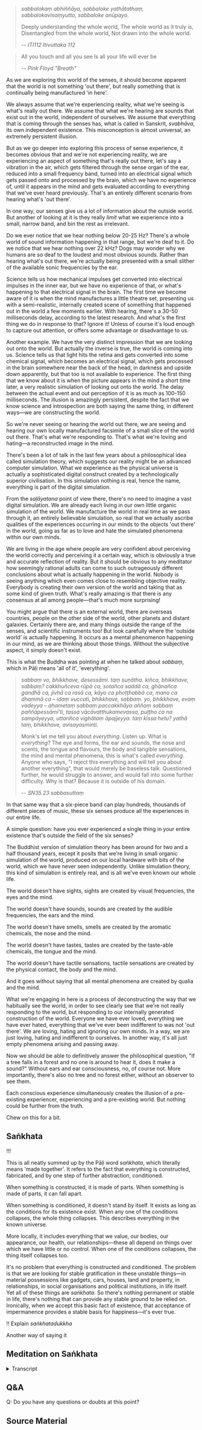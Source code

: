 > *sabbalokaṃ abhiññāya,
> sabbaloke yathātathaṃ,
> sabbalokavisaṃyutto,
> sabbaloke anūpayo.* 
> 
> Deeply understanding the whole world, 
> The whole world as it truly is, 
> Disentangled from the whole world, 
> Not drawn into the whole world.
> 
> -- *ITI112 Itivuttaka 112*


> All you touch and all you see
> Is all your life will ever be
> 
> -- *Pink Floyd "Breath"*

As we are exploring this world of the senses, it should become apparent that the world is not something 'out there', but really something that is continually being manufactured 'in here'. 

We always assume that we're experiencing reality, what we're seeing is what's really out there. We assume that what we're hearing are sounds that exist out in the world, independent of ourselves. We assume that everything that is coming through the senses has, what is called in Sanskrit, *svabhāva*, its own independent existence. This misconception is almost universal, an extremely persistent illusion. 

But as we go deeper into exploring this process of sense experience, it becomes obvious that and we're not experiencing reality, we are experiencing an aspect of something that's really out there, let's say a vibration in the air, which gets filtered through the sense organ of the ear, reduced into a small frequency band, turned into an electrical signal which gets passed onto and processed by the brain, which we have no experience of, until it appears in the mind and gets evaluated according to everything that we've ever heard previously. That's an entirely different scenario from hearing what's 'out there'. 

In one way, our senses give us a lot of information about the outside world. But another of looking at it is they really *limit* what we experience into a small, narrow band, and bin the rest as irrelevant. 

Do we ever notice that we hear nothing below 20-25 Hz? There's a whole world of sound information happening in that range, but we're deaf to it. Do we notice that we hear nothing over 22 kHz? Dogs may wonder why we humans are so deaf to the loudest and most obvious sounds. Rather than hearing what's out there, we're actually being presented with a small slither of the available sonic frequencies by the ear.

Science tells us how mechanical impulses get converted into electrical impulses in the inner ear, but we have no experience of that, or what's happening to that electrical signal in the brain. The first time we become aware of it is when the mind manufactures a little theatre set, presenting us with a semi-realistic, internally created scene of something that happened out in the world a few moments earlier. With hearing, there's a 30-50 milliseconds delay, according to the latest research. And what's the first thing we do in response to that? Ignore it! Unless of course it's loud enough to capture out attention, or offers some advantage or disadvantage to us. 

Another example. We have the very distinct impression that we are looking out onto the world. But actually the inverse is true, the world is coming into us. Science tells us that light hits the retina and gets converted into some chemical signal, which becomes an electrical signal, which gets processed in the brain somewhere near the back of the head, in darkness and upside down apparently, but that too is not available to experience. The first thing that we know about it is when the picture appears in the mind a short time later, a very realistic simulation of looking out onto the world. The delay between the actual event and out perception of it is as much as 100-150 milliseconds. The illusion is amazingly persistent, despite the fact that we know science and introspection are both saying the same thing, in different ways—we are constructing the world.

So we're never seeing or hearing the world out there, we are seeing and hearing our own locally manufactured facsimile of a small slice of the world out there. That's what we're responding to. That's what we're loving and hating—a reconstructed image in the mind. 

There's been a lot of talk in the last few years about a philosophical idea called simulation theory, which suggests our reality might be an advanced computer simulation. What we experience as the physical universe is actually a sophisticated digital construct created by a technologically superior civilisation. In this simulation nothing is real, hence the name, everything is part of the digital simulation.

From the *saḷāyatana* point of view there, there's no need to imagine a vast digital simulation. We are already each living in our own little organic simulation of the world. We manufacture the world in real time as we pass through it, an entirely believable simulation, so real that we actually ascribe qualities of the experiences occurring in our minds to the objects 'out there' in the world, going as far as to love and hate the simulated phenomena within our own minds. 

We are living in the age where people are very confident about perceiving the world correctly and perceiving it a certain way, which is obviously a true and accurate reflection of reality. But it should be obvious to any meditator how seemingly rational adults can come to such outrageously different conclusions about what is actually happening in the world. Nobody is seeing anything which even comes close to resembling objective reality. Everybody is creating their own version of the world and taking that as some kind of given truth. What's really amazing is that there is any consensus at all among people—that's much more surprising!

You might argue that there is an external world, there are overseas countries, people on the other side of the world, other planets and distant galaxies. Certainly there are, and many things outside the range of the senses, and scientific instruments too! But look carefully where the 'outside world' is actually happening. It occurs as a mental phenomenon happening in our mind, as we are thinking about those things. Without the subjective aspect, it simply doesn't exist. 

This is what the Buddha was pointing at when he talked about *sabbaṃ*, which in Pāḷi means 'all of it', 'everything'. 

> *sabbaṃ vo, bhikkhave, desessāmi. taṃ suṇātha. kiñca, bhikkhave, sabbaṃ? cakkhuñceva rūpā ca, sotañca saddā ca, ghānañca gandhā ca, jivhā ca rasā ca, kāyo ca phoṭṭhabbā ca, mano ca dhammā ca – idaṃ vuccati, bhikkhave, sabbaṃ. yo, bhikkhave, evaṃ vadeyya – ahametaṃ sabbaṃ paccakkhāya aññaṃ sabbaṃ paññāpessāmī’ti, tassa vācāvatthukamevassa, puṭṭho ca na sampāyeyya, uttariñca vighātaṃ āpajjeyya. taṃ kissa hetu? yathā taṃ, bhikkhave, avisayasminti.*
> 
> Monk's let me tell you about *everything*. Listen up. What is *everything*? The eye and forms, the ear and sounds, the nose and scents, the tongue and flavours, the body and tangible sensations, the mind and mental phenomena, this is what's called *everything*. Anyone who says, "I reject this everything and will tell you about another everything", that would merely be baseless talk. Questioned further, he would struggle to answer, and would fall into some further difficulty. Why is that? Because it is outside of his domain.
> 
> -- *SN35.23 sabbasuttaṃ*

In that same way that a six-piece band can play hundreds, thousands of different pieces of music, these six senses produce all the experiences in our entire life.

A simple question: have you ever experienced a single thing in your entire existence that's outside the field of the six senses? 

The Buddhist version of simulation theory has been around for two and a half thousand years, except it posits that we're living in small organic simulation of the world, produced on our local hardware with bits of the world, which we have never seen independently. Unlike simulation theory, this kind of simulation is entirely real, and is all we've even known our whole life.

The world doesn't have sights, sights are created by visual frequencies, the eyes and the mind. 

The world doesn't have sounds, sounds are created by the audible frequencies, the ears and the mind.

The world doesn't have smells, smells are created by the aromatic chemicals, the nose and the mind. 

The world doesn't have tastes, tastes are created by the taste-able chemicals, the tongue and the mind. 

The world doesn't have tactile sensations, tactile sensations are created by the physical contact, the body and the mind. 

And it goes without saying that all mental phenomena are created by qualia and the mind. 

What we're engaging in here is a process of deconstructing the way that we habitually see the world, in order to see clearly see that we're not really responding to the world, but responding to our internally generated construction of the world. Everyone we have ever loved, everything we have ever hated, everything that we've ever been indifferent to was not 'out there'. We are loving, hating and ignoring our own minds. In a way, we are just loving, hating and indifferent to ourselves. In another way, it's all just empty phenomena arising and passing away. 

Now we should be able to definitively answer the philosophical question, "If a tree falls in a forest and no one is around to hear it, does it make a sound?" Without ears and ear consciousness, no, of course not. More importantly, there's also no tree and no forest either, without an observer to see them.

Each conscious experience simultaneously creates the illusion of a pre-existing experiencer, experiencing and a pre-existing world. But nothing could be further from the truth. 

Chew on this for a bit.

## Saṅkhata

!!!

This is all neatly summed up by the Pāḷi word *saṅkhata*, which literally means 'made together'. It refers to the fact that everything is constructed, fabricated, and by one step of further abstraction, conditioned. 

When something is constructed, it is made of parts. When something is made of parts, it can fall apart. 

When something is conditioned, it doesn't stand by itself. It exists as long as the conditions for its existence exist. When any one of the conditions collapses, the whole thing collapses. This describes everything in the known universe.

More locally, it includes everything that we value, our bodies, our appearance, our health, our relationships—these all depend on things over which we have little or no control.  When one of the conditions collapses, the thing itself collapses too.

It's no problem that everything is constructed and conditioned. The problem is that we are looking for stable gratification in these unstable things—in material possessions like gadgets, cars, houses, land and property, in relationships, in social organisations and political institutions, in life itself. Yet all of these things are *saṅkhata*. So there's nothing permanent or stable in life, there's nothing that can provide any stable ground to be relied on. Ironically, when we accept this basic fact of existence, that acceptance of impermanence provides a stable basis for happiness—it's ever true.

!! Explain *saṅkhatadukkha*




Another way of saying it 
## Meditation on Saṅkhata

<details>
<summary>Transcript</summary>
 !!!
introduce the word
all experiences are constructed, fabricated, lit. made together
WHat is made of parts falls apart
Each part is itself saṅkhata, how can the whole thing be stable?

</details>


## Q&A

Q: Do you have any questions or doubts at this point?
## Source Material
